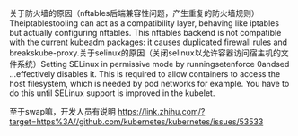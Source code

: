 
关于防火墙的原因（nftables后端兼容性问题，产生重复的防火墙规则）Theiptablestooling can act as a compatibility layer, behaving like iptables but actually configuring nftables. This nftables backend is not compatible with the current kubeadm packages: it causes duplicated firewall rules and breakskube-proxy.关于selinux的原因（关闭selinux以允许容器访问宿主机的文件系统）Setting SELinux in permissive mode by runningsetenforce 0andsed ...effectively disables it. This is required to allow containers to access the host filesystem, which is needed by pod networks for example. You have to do this until SELinux support is improved in the kubelet.

至于swap嘛，开发人员有说明 https://link.zhihu.com/?target=https%3A//github.com/kubernetes/kubernetes/issues/53533
